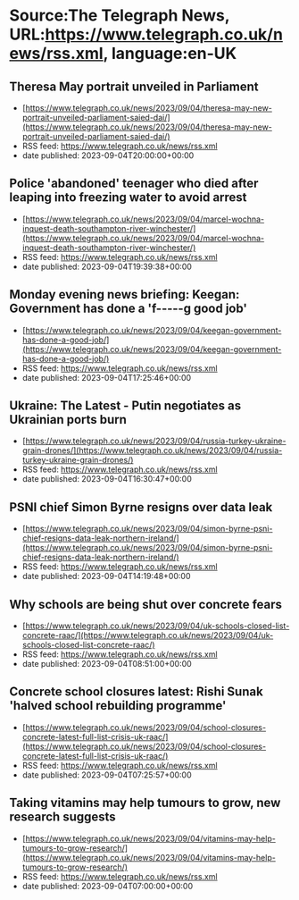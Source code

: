 # Source:The Telegraph News, URL:https://www.telegraph.co.uk/news/rss.xml, language:en-UK

## Theresa May portrait unveiled in Parliament
 - [https://www.telegraph.co.uk/news/2023/09/04/theresa-may-new-portrait-unveiled-parliament-saied-dai/](https://www.telegraph.co.uk/news/2023/09/04/theresa-may-new-portrait-unveiled-parliament-saied-dai/)
 - RSS feed: https://www.telegraph.co.uk/news/rss.xml
 - date published: 2023-09-04T20:00:00+00:00



## Police 'abandoned' teenager who died after leaping into freezing water to avoid arrest
 - [https://www.telegraph.co.uk/news/2023/09/04/marcel-wochna-inquest-death-southampton-river-winchester/](https://www.telegraph.co.uk/news/2023/09/04/marcel-wochna-inquest-death-southampton-river-winchester/)
 - RSS feed: https://www.telegraph.co.uk/news/rss.xml
 - date published: 2023-09-04T19:39:38+00:00



## Monday evening news briefing: Keegan: Government has done a 'f-----g good job'
 - [https://www.telegraph.co.uk/news/2023/09/04/keegan-government-has-done-a-good-job/](https://www.telegraph.co.uk/news/2023/09/04/keegan-government-has-done-a-good-job/)
 - RSS feed: https://www.telegraph.co.uk/news/rss.xml
 - date published: 2023-09-04T17:25:46+00:00



## Ukraine: The Latest - Putin negotiates as Ukrainian ports burn
 - [https://www.telegraph.co.uk/news/2023/09/04/russia-turkey-ukraine-grain-drones/](https://www.telegraph.co.uk/news/2023/09/04/russia-turkey-ukraine-grain-drones/)
 - RSS feed: https://www.telegraph.co.uk/news/rss.xml
 - date published: 2023-09-04T16:30:47+00:00



## PSNI chief Simon Byrne resigns over data leak
 - [https://www.telegraph.co.uk/news/2023/09/04/simon-byrne-psni-chief-resigns-data-leak-northern-ireland/](https://www.telegraph.co.uk/news/2023/09/04/simon-byrne-psni-chief-resigns-data-leak-northern-ireland/)
 - RSS feed: https://www.telegraph.co.uk/news/rss.xml
 - date published: 2023-09-04T14:19:48+00:00



## Why schools are being shut over concrete fears
 - [https://www.telegraph.co.uk/news/2023/09/04/uk-schools-closed-list-concrete-raac/](https://www.telegraph.co.uk/news/2023/09/04/uk-schools-closed-list-concrete-raac/)
 - RSS feed: https://www.telegraph.co.uk/news/rss.xml
 - date published: 2023-09-04T08:51:00+00:00



## Concrete school closures latest: Rishi Sunak 'halved school rebuilding programme'
 - [https://www.telegraph.co.uk/news/2023/09/04/school-closures-concrete-latest-full-list-crisis-uk-raac/](https://www.telegraph.co.uk/news/2023/09/04/school-closures-concrete-latest-full-list-crisis-uk-raac/)
 - RSS feed: https://www.telegraph.co.uk/news/rss.xml
 - date published: 2023-09-04T07:25:57+00:00



## Taking vitamins may help tumours to grow, new research suggests
 - [https://www.telegraph.co.uk/news/2023/09/04/vitamins-may-help-tumours-to-grow-research/](https://www.telegraph.co.uk/news/2023/09/04/vitamins-may-help-tumours-to-grow-research/)
 - RSS feed: https://www.telegraph.co.uk/news/rss.xml
 - date published: 2023-09-04T07:00:00+00:00



